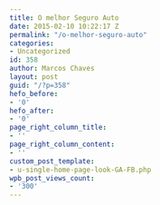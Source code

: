 ```yaml
---
title: O melhor Seguro Auto
date: 2015-02-10 10:22:17 Z
permalink: "/o-melhor-seguro-auto"
categories:
- Uncategorized
id: 358
author: Marcos Chaves
layout: post
guid: "/?p=358"
hefo_before:
- '0'
hefo_after:
- '0'
page_right_column_title:
- ''
page_right_column_content:
- ''
custom_post_template:
- u-single-home-page-look-GA-FB.php
wpb_post_views_count:
- '300'
---
```


<div class="vemmClicksWidget" id="be2b0d1f-7dbc-4a9e-958d-2a6446026969" >
</div>